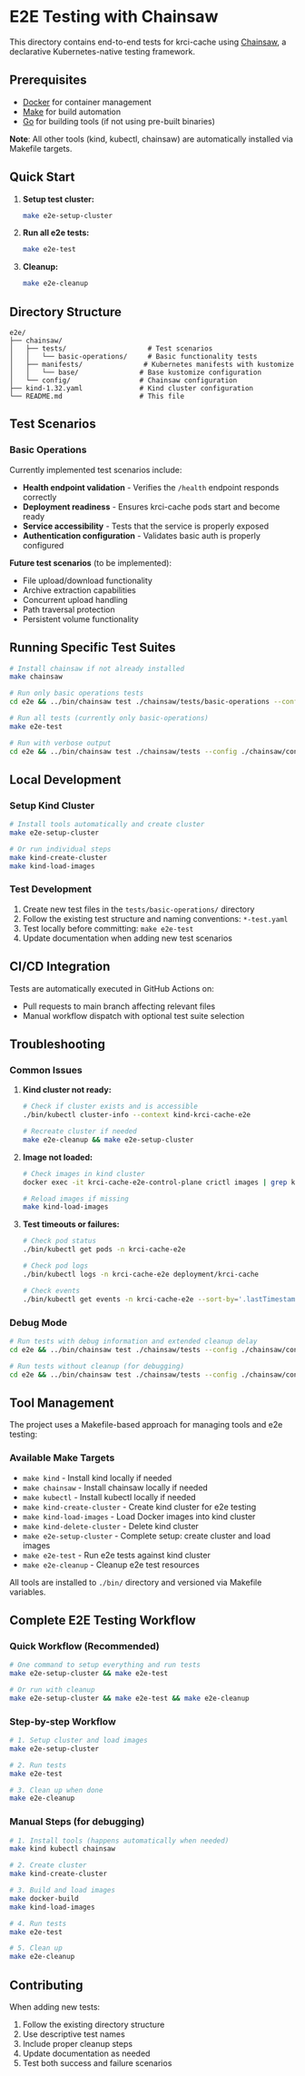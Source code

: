 # E2E Testing with Chainsaw

This directory contains end-to-end tests for krci-cache using [Chainsaw](https://github.com/kyverno/chainsaw), a declarative Kubernetes-native testing framework.

## Prerequisites

- [Docker](https://docs.docker.com/get-docker/) for container management
- [Make](https://www.gnu.org/software/make/) for build automation
- [Go](https://golang.org/doc/install) for building tools (if not using pre-built binaries)

**Note**: All other tools (kind, kubectl, chainsaw) are automatically installed via Makefile targets.

## Quick Start

1. **Setup test cluster:**

   ```bash
   make e2e-setup-cluster
   ```

2. **Run all e2e tests:**

   ```bash
   make e2e-test
   ```

3. **Cleanup:**

   ```bash
   make e2e-cleanup
   ```

## Directory Structure

```
e2e/
├── chainsaw/
│   ├── tests/                    # Test scenarios
│   │   └── basic-operations/     # Basic functionality tests
│   ├── manifests/               # Kubernetes manifests with kustomize
│   │   └── base/               # Base kustomize configuration
│   └── config/                 # Chainsaw configuration
├── kind-1.32.yaml              # Kind cluster configuration
└── README.md                   # This file
```

## Test Scenarios

### Basic Operations

Currently implemented test scenarios include:

- **Health endpoint validation** - Verifies the `/health` endpoint responds correctly
- **Deployment readiness** - Ensures krci-cache pods start and become ready
- **Service accessibility** - Tests that the service is properly exposed
- **Authentication configuration** - Validates basic auth is properly configured

**Future test scenarios** (to be implemented):

- File upload/download functionality
- Archive extraction capabilities
- Concurrent upload handling
- Path traversal protection
- Persistent volume functionality

## Running Specific Test Suites

```bash
# Install chainsaw if not already installed
make chainsaw

# Run only basic operations tests
cd e2e && ../bin/chainsaw test ./chainsaw/tests/basic-operations --config ./chainsaw/config/chainsaw.yaml

# Run all tests (currently only basic-operations)
make e2e-test

# Run with verbose output
cd e2e && ../bin/chainsaw test ./chainsaw/tests --config ./chainsaw/config/chainsaw.yaml -v 3
```

## Local Development

### Setup Kind Cluster

```bash
# Install tools automatically and create cluster
make e2e-setup-cluster

# Or run individual steps
make kind-create-cluster
make kind-load-images
```

### Test Development

1. Create new test files in the `tests/basic-operations/` directory
2. Follow the existing test structure and naming conventions: `*-test.yaml`
3. Test locally before committing: `make e2e-test`
4. Update documentation when adding new test scenarios

## CI/CD Integration

Tests are automatically executed in GitHub Actions on:

- Pull requests to main branch affecting relevant files
- Manual workflow dispatch with optional test suite selection

## Troubleshooting

### Common Issues

1. **Kind cluster not ready:**

   ```bash
   # Check if cluster exists and is accessible
   ./bin/kubectl cluster-info --context kind-krci-cache-e2e

   # Recreate cluster if needed
   make e2e-cleanup && make e2e-setup-cluster
   ```

2. **Image not loaded:**

   ```bash
   # Check images in kind cluster
   docker exec -it krci-cache-e2e-control-plane crictl images | grep krci-cache

   # Reload images if missing
   make kind-load-images
   ```

3. **Test timeouts or failures:**

   ```bash
   # Check pod status
   ./bin/kubectl get pods -n krci-cache-e2e

   # Check pod logs
   ./bin/kubectl logs -n krci-cache-e2e deployment/krci-cache

   # Check events
   ./bin/kubectl get events -n krci-cache-e2e --sort-by='.lastTimestamp'
   ```

### Debug Mode

```bash
# Run tests with debug information and extended cleanup delay
cd e2e && ../bin/chainsaw test ./chainsaw/tests --config ./chainsaw/config/chainsaw.yaml --cleanup-delay=60s -v 3

# Run tests without cleanup (for debugging)
cd e2e && ../bin/chainsaw test ./chainsaw/tests --config ./chainsaw/config/chainsaw.yaml --skip-delete
```

## Tool Management

The project uses a Makefile-based approach for managing tools and e2e testing:

### Available Make Targets

- `make kind` - Install kind locally if needed
- `make chainsaw` - Install chainsaw locally if needed
- `make kubectl` - Install kubectl locally if needed
- `make kind-create-cluster` - Create kind cluster for e2e testing
- `make kind-load-images` - Load Docker images into kind cluster
- `make kind-delete-cluster` - Delete kind cluster
- `make e2e-setup-cluster` - Complete setup: create cluster and load images
- `make e2e-test` - Run e2e tests against kind cluster
- `make e2e-cleanup` - Cleanup e2e test resources

All tools are installed to `./bin/` directory and versioned via Makefile variables.

## Complete E2E Testing Workflow

### Quick Workflow (Recommended)

```bash
# One command to setup everything and run tests
make e2e-setup-cluster && make e2e-test

# Or run with cleanup
make e2e-setup-cluster && make e2e-test && make e2e-cleanup
```

### Step-by-step Workflow

```bash
# 1. Setup cluster and load images
make e2e-setup-cluster

# 2. Run tests
make e2e-test

# 3. Clean up when done
make e2e-cleanup
```

### Manual Steps (for debugging)

```bash
# 1. Install tools (happens automatically when needed)
make kind kubectl chainsaw

# 2. Create cluster
make kind-create-cluster

# 3. Build and load images
make docker-build
make kind-load-images

# 4. Run tests
make e2e-test

# 5. Clean up
make e2e-cleanup
```

## Contributing

When adding new tests:

1. Follow the existing directory structure
2. Use descriptive test names
3. Include proper cleanup steps
4. Update documentation as needed
5. Test both success and failure scenarios
